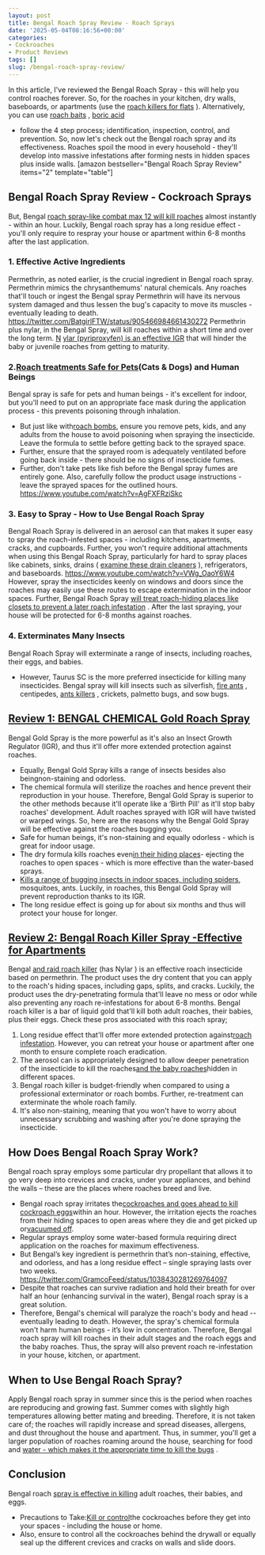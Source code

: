 ```yaml
---
layout: post
title: Bengal Roach Spray Review - Roach Sprays
date: '2025-05-04T08:16:56+00:00'
categories:
- Cockroaches
- Product Reviews
tags: []
slug: /bengal-roach-spray-review/
---
```


In this article, I've reviewed the Bengal Roach Spray - this will help you control roaches forever.
So, for the roaches in your kitchen, dry walls, baseboards, or apartments (use the
[roach killers for flats](https://pestpolicy.com/best-roach-killer-for-apartments/)
).
Alternatively, you can use
[roach baits](https://pestpolicy.com/best-roach-bait/)
,
[boric acid](https://pestpolicy.com/does-boric-acid-kill-roaches/)
- follow the 4 step process; identification, inspection, control, and prevention.
So, now let's check out the Bengal roach spray and its effectiveness. Roaches spoil the mood in every household - they'll develop into massive infestations after forming nests in hidden spaces plus inside walls.
[amazon bestseller="Bengal Roach Spray Review" items="2" template="table"]
## Bengal Roach Spray Review - Cockroach Sprays
But, Bengal
[roach spray-like combat max 12 will kill roaches](https://pestpolicy.com/combat-max-12-month-roach-killing-bait-review/)
almost instantly - within an hour. Luckily, Bengal roach spray has a long residue effect - you'll only require to respray your house or apartment within 6-8 months after the last application.
### 1. Effective Active Ingredients
Permethrin, as noted earlier, is the crucial ingredient in Bengal roach spray. Permethrin mimics the chrysanthemums' natural chemicals.
Any roaches that'll touch or ingest the Bengal spray Permethrin will have its nervous system damaged and thus lessen the bug's capacity to move its muscles - eventually leading to death.
https://twitter.com/BatgirlFTW/status/905466984661430272
Permethrin plus nylar, in the Bengal Spray, will kill roaches within a short time and over the long term.
[N](http://npic.orst.edu/factsheets/pyriprogen.html)
[ylar (pyriproxyfen) is an effective IGR](http://npic.orst.edu/factsheets/pyriprogen.html)
that will hinder the baby or juvenile roaches from getting to maturity.
### 2.[Roach treatments Safe for Pets](https://pestpolicy.com/pet-safe-roach-killer/)(Cats & Dogs) and Human Beings
Bengal spray is safe for pets and human beings - it's excellent for indoor, but you'll need to put on an appropriate face mask during the application process - this prevents poisoning through inhalation.
- But just like with[roach bombs](https://pestpolicy.com/best-fogger-for-roaches/), ensure you remove pets, kids, and any adults from the house to avoid poisoning when spraying the insecticide. Leave the formula to settle before getting back to the sprayed space.
- Further, ensure that the sprayed room is adequately ventilated before going back inside - there should be no signs of insecticide fumes.
- Further, don't take pets like fish before the Bengal spray fumes are entirely gone. Also, carefully follow the product usage instructions - leave the sprayed spaces for the outlined hours.
https://www.youtube.com/watch?v=AgFXFRziSkc
### 3. Easy to Spray - How to Use Bengal Roach Spray
Bengal Roach Spray is delivered in an aerosol can that makes it super easy to spray the roach-infested spaces - including kitchens, apartments, cracks, and cupboards.
Further, you won't require additional attachments when using this Bengal Roach Spray, particularly for hard to spray places like cabinets, sinks, drains (
[examine these drain cleaners](https://pestpolicy.com/best-drain-cleaner//)
), refrigerators, and baseboards.
https://www.youtube.com/watch?v=VWg_OaoY6W4
However, spray the insecticides keenly on windows and doors since the roaches may easily use these routes to escape extermination in the indoor spaces.
Further, Bengal Roach Spray
[will treat roach-hiding places like closets to prevent a later roach infestation](https://pestpolicy.com/do-carpenter-bees-bite/)
. After the last spraying, your house will be protected for 6-8 months against roaches.
### 4. Exterminates Many Insects
Bengal Roach Spray will exterminate a range of insects, including roaches, their eggs, and babies.
- However, Taurus SC is the more preferred insecticide for killing many insecticides.
Bengal spray will kill insects such as silverfish,
[fire ants](https://pestpolicy.com/best-fire-ant-killer-for-lawns/)
, centipedes,
[ants killers](https://pestpolicy.com/best-ant-killer/)
, crickets, palmetto bugs, and sow bugs.
## [Review 1: BENGAL CHEMICAL Gold Roach Spray](https://www.amazon.com/dp/B0015I3ESG/?tag=p-policy-20)
Bengal Gold Spray is the more powerful as it's also an Insect Growth Regulator (IGR), and thus it'll offer more extended protection against roaches.
- Equally, Bengal Gold Spray kills a range of insects besides also beingnon-staining and odorless.
- The chemical formula will sterilize the roaches and hence prevent their reproduction in your house.
Therefore, Bengal Gold Spray is superior to the other methods because it'll operate like a ‘Birth Pill' as it'll stop baby roaches' development.
Adult roaches sprayed with IGR will have twisted or warped wings. So, here are the reasons why the Bengal Gold Spray will be effective against the roaches bugging you.
- Safe for human beings, it's non-staining and equally odorless - which is great for indoor usage.
- The dry formula kills roaches even[in their hiding places](https://pestpolicy.com/where-do-fleas-live/)- ejecting the roaches to open spaces - which is more effective than the water-based sprays.
- [Kills a range of bugging insects in indoor spaces, including spiders](https://pestpolicy.com/does-windex-kill-spiders/), mosquitoes, ants. Luckily, in roaches, this Bengal Gold Spray will prevent reproduction thanks to its IGR.
- The long residue effect is going up for about six months and thus will protect your house for longer.
## [Review 2: Bengal Roach Killer Spray -Effective for Apartments](https://www.amazon.com/dp/B00KROV7H4/?tag=p-policy-20)
Bengal
[and raid roach killer](https://pestpolicy.com/raid-ant-roach-killer-insecticide-spray-review/)
(has
Nylar
) is an effective roach insecticide based on permethrin.
The product uses the dry content that you can apply to the roach's hiding spaces, including gaps, splits, and cracks.
Luckily, the product uses the dry-penetrating formula that'll leave no mess or odor while also preventing any roach re-infestations for about 6-8
months.
Bengal roach killer is a bar of liquid gold that'll kill both adult roaches, their babies, plus their eggs. Check these pros associated with this roach spray;
1. Long residue effect that'll offer more extended protection against[roach infestation](https://pestpolicy.com/what-do-roaches-smell-like/). However, you can retreat your house or apartment after one month to ensure complete roach eradication.
2. The aerosol can is appropriately designed to allow deeper penetration of the insecticide to kill the roaches[and the baby roaches](https://pestpolicy.com/what-do-baby-roaches-look-like/)hidden in different spaces.
3. Bengal roach killer is budget-friendly when compared to using a professional exterminator or roach bombs. Further, re-treatment can exterminate the whole roach family.
4. It's also non-staining, meaning that you won't have to worry about unnecessary scrubbing and washing after you're done spraying the insecticide.
## How Does Bengal Roach Spray Work?
Bengal roach spray employs some particular dry propellant that allows it to go very deep into crevices and cracks, under your appliances, and behind the walls – these are the places where roaches breed and live.
- Bengal roach spray irritates the[cockroaches and goes ahead to kill cockroach eggs](https://pestpolicy.com/how-to-kill-cockroach-eggs/)within an hour. However, the irritation ejects the roaches from their hiding spaces to open areas where they die and get picked up or[vacuumed off](https://pestpolicy.com/best-vacuum-for-bed-bugs/).
- Regular sprays employ some water-based formula requiring direct application on the roaches for maximum effectiveness.
- But Bengal’s key ingredient is permethrin that’s non-staining, effective, and odorless, and has a long residue effect – single spraying lasts over two weeks.
https://twitter.com/GramcoFeed/status/1038430281269764097
- Despite that roaches can survive radiation and hold their breath for over half an hour (enhancing survival in the water), Bengal roach spray is a great solution.
- Therefore, Bengal's chemical will paralyze the roach's body and head -- eventually leading to death. However, the spray's chemical formula won't harm human beings - it’s low in concentration.
Therefore, Bengal roach spray will kill roaches in their adult stages and the roach eggs and the baby roaches. Thus, the spray will also prevent roach re-infestation in your house, kitchen, or apartment.
## When to Use Bengal Roach Spray?
Apply Bengal roach spray in summer since this is the period when roaches are reproducing and growing fast. Summer comes with slightly high temperatures allowing better mating and breeding.
Therefore, it is not taken care of; the roaches will rapidly increase and spread diseases, allergens, and dust throughout the house and apartment.
Thus, in summer, you'll get a larger population of roaches roaming around the house, searching for food and
[water - which makes it the appropriate time to kill the bugs](https://pestpolicy.com/can-bed-bugs-survive-in-water/)
.
## Conclusion
Bengal roach
[spray is effective in killing](https://pestpolicy.com/does-bleach-kill-bed-bugs/)
adult roaches, their babies, and eggs.
- Precautions to Take:[Kill or control](https://pestpolicy.com/does-baking-soda-kill-fleas/)the cockroaches before they get into your spaces - including the house or home.
- Also, ensure to control all the cockroaches behind the drywall or equally seal up the different crevices and cracks on walls and slide doors.
